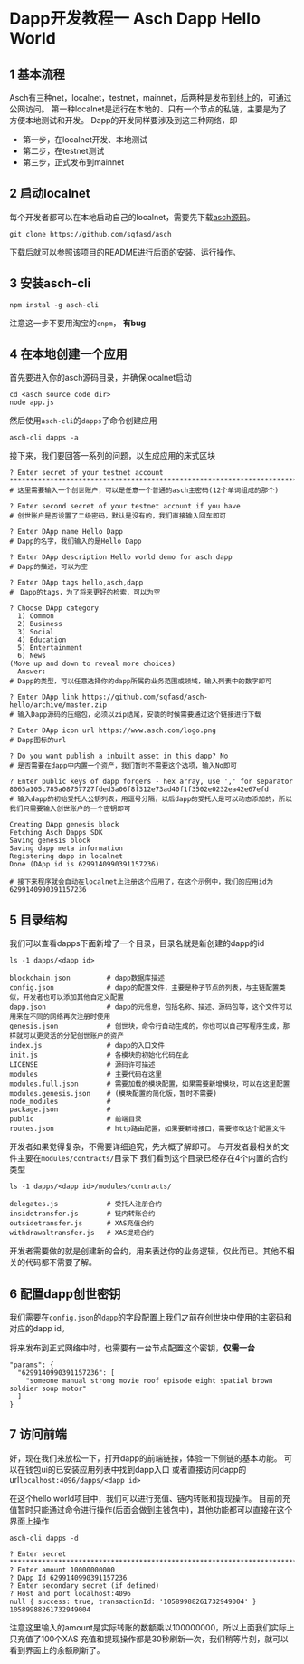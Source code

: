 # Dapp开发教程一 Asch Dapp Hello World

## 1 基本流程

Asch有三种net，localnet，testnet，mainnet，后两种是发布到线上的，可通过公网访问。
第一种localnet是运行在本地的、只有一个节点的私链，主要是为了方便本地测试和开发。
Dapp的开发同样要涉及到这三种网络，即

- 第一步，在localnet开发、本地测试
- 第二步，在testnet测试
- 第三步，正式发布到mainnet

## 2 启动localnet

每个开发者都可以在本地启动自己的localnet，需要先下载[asch源码](https://github.com/sqfasd/asch)。

```
git clone https://github.com/sqfasd/asch
```

下载后就可以参照该项目的README进行后面的安装、运行操作。

## 3 安装asch-cli

```
npm instal -g asch-cli
```

注意这一步不要用淘宝的```cnpm```， **有bug**

## 4 在本地创建一个应用

首先要进入你的asch源码目录，并确保localnet启动

```
cd <asch source code dir>
node app.js
```

然后使用```asch-cli```的```dapps```子命令创建应用

```
asch-cli dapps -a
```

接下来，我们要回答一系列的问题，以生成应用的床式区块

```
? Enter secret of your testnet account *******************************************************************************
# 这里需要输入一个创世账户，可以是任意一个普通的asch主密码(12个单词组成的那个)

? Enter second secret of your testnet account if you have
# 创世账户是否设置了二级密码，默认是没有的，我们直接输入回车即可

? Enter DApp name Hello Dapp
# Dapp的名字，我们输入的是Hello Dapp

? Enter DApp description Hello world demo for asch dapp
# Dapp的描述，可以为空

? Enter DApp tags hello,asch,dapp
#　Dapp的tags，为了将来更好的检索，可以为空

? Choose DApp category
  1) Common
  2) Business
  3) Social
  4) Education
  5) Entertainment
  6) News
(Move up and down to reveal more choices)
  Answer:
# Dapp的类型，可以任意选择你的dapp所属的业务范围或领域，输入列表中的数字即可 

? Enter DApp link https://github.com/sqfasd/asch-hello/archive/master.zip
# 输入Dapp源码的压缩包，必须以zip结尾，安装的时候需要通过这个链接进行下载

? Enter DApp icon url https://www.asch.com/logo.png
# Dapp图标的url

? Do you want publish a inbuilt asset in this dapp? No
# 是否需要在dapp中内置一个资产，我们暂时不需要这个选项，输入No即可

? Enter public keys of dapp forgers - hex array, use ',' for separator 8065a105c785a08757727fded3a06f8f312e73ad40f1f3502e0232ea42e67efd
# 输入dapp的初始受托人公钥列表，用逗号分隔，以后dapp的受托人是可以动态添加的，所以我们只需要输入创世账户的一个密钥即可

Creating DApp genesis block
Fetching Asch Dapps SDK
Saving genesis block
Saving dapp meta information
Registering dapp in localnet
Done (DApp id is 6299140990391157236)

# 接下来程序就会自动在localnet上注册这个应用了，在这个示例中，我们的应用id为6299140990391157236
```

## 5 目录结构

我们可以查看dapps下面新增了一个目录，目录名就是新创建的dapp的id

```
ls -1 dapps/<dapp id>

blockchain.json         # dapp数据库描述
config.json             # dapp的配置文件，主要是种子节点的列表，与主链配置类似，开发者也可以添加其他自定义配置
dapp.json               # dapp的元信息，包括名称、描述、源码包等，这个文件可以用来在不同的网络再次注册时使用
genesis.json            # 创世块，命令行自动生成的，你也可以自己写程序生成，那样就可以更灵活的分配创世账户的资产
index.js                # dapp的入口文件
init.js                 # 各模块的初始化代码在此
LICENSE                 # 源码许可描述
modules                 # 主要代码在这里
modules.full.json       # 需要加载的模块配置，如果需要新增模块，可以在这里配置
modules.genesis.json    # (模块配置的简化版，暂时不需要)
node_modules            #
package.json            #
public                  # 前端目录
routes.json             # http路由配置，如果要新增接口，需要修改这个配置文件
```

开发者如果觉得复杂，不需要详细追究，先大概了解即可。
与开发者最相关的文件主要在```modules/contracts/```目录下
我们看到这个目录已经存在4个内置的合约类型

```
ls -1 dapps/<dapp id>/modules/contracts/

delegates.js            # 受托人注册合约
insidetransfer.js       # 链内转账合约
outsidetransfer.js      # XAS充值合约
withdrawaltransfer.js   # XAS提现合约
```

开发者需要做的就是创建新的合约，用来表达你的业务逻辑，仅此而已。其他不相关的代码都不需要了解。

## 6 配置dapp创世密钥

我们需要在```config.json```的```dapp```的字段配置上我们之前在创世块中使用的主密码和对应的dapp id。

将来发布到正式网络中时，也需要有一台节点配置这个密钥，**仅需一台**

```
"params": {
  "6299140990391157236": [
    "someone manual strong movie roof episode eight spatial brown soldier soup motor"
  ]
}
```

## 7 访问前端

好，现在我们来放松一下，打开dapp的前端链接，体验一下侧链的基本功能。
可以在钱包ui的已安装应用列表中找到dapp入口
或者直接访问dapp的url```localhost:4096/dapps/<dapp id>```

在这个hello world项目中，我们可以进行充值、链内转账和提现操作。
目前的充值暂时只能通过命令进行操作(后面会做到主钱包中)，其他功能都可以直接在这个界面上操作

```
asch-cli dapps -d

? Enter secret *******************************************************************************
? Enter amount 10000000000
? DApp Id 6299140990391157236
? Enter secondary secret (if defined)
? Host and port localhost:4096
null { success: true, transactionId: '10589988261732949004' }
10589988261732949004
```

注意这里输入的amount是实际转账的数额乘以100000000，所以上面我们实际上只充值了100个XAS
充值和提现操作都是30秒刷新一次，我们稍等片刻，就可以看到界面上的余额刷新了。
